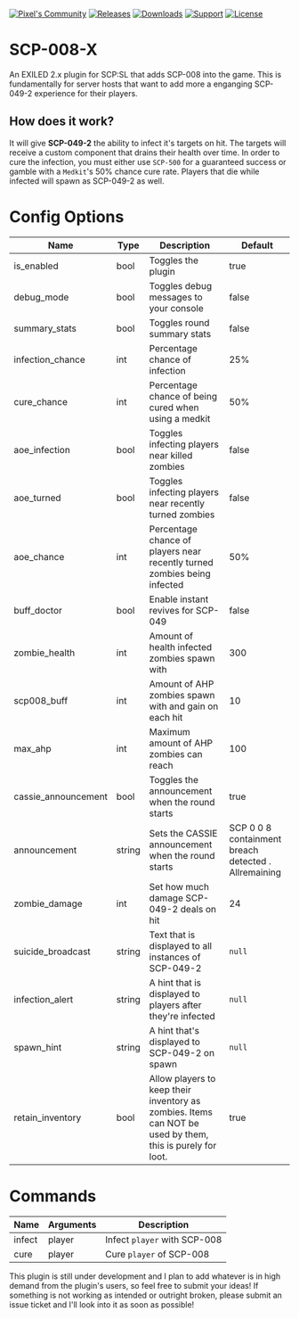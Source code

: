 <a href="https://discord.gg/BvKsvS7"><img src="https://img.shields.io/discord/451599029499985920?color=%234e7bd8&label=Discord" alt="Pixel's Community"></a>
<a href="https://github.com/DGvagabond/SCP-008-X/releases"><img src="https://img.shields.io/github/v/release/DGvagabond/SCP-008-X?include_prereleases&label=Release" alt="Releases"></a>
<a href="https://github.com/DGvagabond/SCP-008-X/releases"><img src="https://img.shields.io/github/downloads/DGvagabond/SCP-008-X/total?label=Downloads" alt="Downloads"></a>
<a href="https://discord.gg/PyUkWTg"><img src="https://img.shields.io/discord/656673194693885975?color=%23aa0000&label=EXILED" alt="Support"></a>
<a href="https://github.com/DGvagabond/SCP-008-X"><img src="https://img.shields.io/github/license/DGvagabond/SCP-008-X?color=lightgrey&label=License" alt="License"></a>
# SCP-008-X
An EXILED 2.x plugin for SCP:SL that adds SCP-008 into the game. This is fundamentally for server hosts that want to add more a enganging SCP-049-2 experience for their players.
## How does it work?
It will give **SCP-049-2** the ability to infect it's targets on hit. The targets will receive a custom component that drains their health over time. In order to cure the infection, you must either use `SCP-500` for a guaranteed success or gamble with a `Medkit`'s 50% chance cure rate. Players that die while infected will spawn as SCP-049-2 as well.
# Config Options
| Name | Type | Description | Default |
| --- | --- | --- | --- |
| is_enabled | bool | Toggles the plugin | true |
| debug_mode | bool | Toggles debug messages to your console | false |
| summary_stats | bool | Toggles round summary stats | false |
| infection_chance | int | Percentage chance of infection | 25% |
| cure_chance | int | Percentage chance of being cured when using a medkit | 50% |
| aoe_infection | bool | Toggles infecting players near killed zombies | false |
| aoe_turned | bool | Toggles infecting players near recently turned zombies | false |
| aoe_chance | int | Percentage chance of players near recently turned zombies being infected | 50% |
| buff_doctor | bool | Enable instant revives for SCP-049 | false |
| zombie_health | int | Amount of health infected zombies spawn with | 300 |
| scp008_buff | int | Amount of AHP zombies spawn with and gain on each hit | 10 |
| max_ahp | int | Maximum amount of AHP zombies can reach | 100 |
| cassie_announcement | bool | Toggles the announcement when the round starts | true |
| announcement | string | Sets the CASSIE announcement when the round starts | SCP 0 0 8 containment breach detected . Allremaining |
| zombie_damage | int | Set how much damage SCP-049-2 deals on hit | 24 |
| suicide_broadcast | string | Text that is displayed to all instances of SCP-049-2 | `null` |
| infection_alert | string | A hint that is displayed to players after they're infected | `null` |
| spawn_hint | string | A hint that's displayed to SCP-049-2 on spawn | `null` |
| retain_inventory| bool | Allow players to keep their inventory as zombies. Items can NOT be used by them, this is purely for loot. | true |

# Commands
| Name | Arguments | Description |
| --- | --- | --- |
| infect | player | Infect `player` with SCP-008 |
| cure | player | Cure `player` of SCP-008 |

This plugin is still under development and I plan to add whatever is in high demand from the plugin's users, so feel free to submit your ideas!
If something is not working as intended or outright broken, please submit an issue ticket and I'll look into it as soon as possible!
